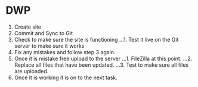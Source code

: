 # DWP

1. Create site
2. Commit and Sync to Git
3. Check to make sure the site is functioning
...1. Test it live on the Git server to make sure it works
4. Fix any mistakes and follow step 3 again. 
5. Once it is mistake free upload to the server
...1. FileZilla at this point.
...2. Replace all files that have been updated.
...3. Test to make sure all files are uploaded.
6. Once it is working it is on to the next task.

